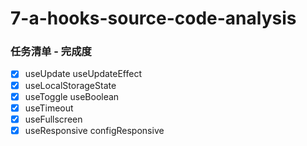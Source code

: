 # 7-a-hooks-source-code-analysis

### 任务清单 - 完成度

- [x] useUpdate useUpdateEffect
- [x] useLocalStorageState
- [x] useToggle useBoolean
- [x] useTimeout
- [x] useFullscreen
- [x] useResponsive configResponsive
